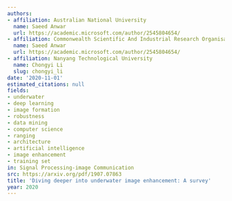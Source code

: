 ```yaml
---
authors:
- affiliation: Australian National University
  name: Saeed Anwar
  url: https://academic.microsoft.com/author/2545804654/
- affiliation: Commonwealth Scientific And Industrial Research Organisation
  name: Saeed Anwar
  url: https://academic.microsoft.com/author/2545804654/
- affiliation: Nanyang Technological University
  name: Chongyi Li
  slug: chongyi_li
date: '2020-11-01'
estimated_citations: null
fields:
- underwater
- deep learning
- image formation
- robustness
- data mining
- computer science
- ranging
- architecture
- artificial intelligence
- image enhancement
- training set
in: Signal Processing-image Communication
src: https://arxiv.org/pdf/1907.07863
title: 'Diving deeper into underwater image enhancement: A survey'
year: 2020
---
```

